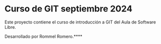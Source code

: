 # Curso de GIT septiembre 2024

Este proyecto contiene el curso de introducción a GIT del Aula de Software Libre.

Desarrollado por Rommel Romero.****
